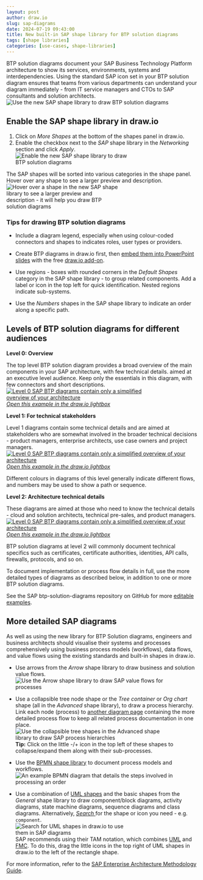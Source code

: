 ```yaml
---
layout: post
author: draw.io
slug: sap-diagrams
date: 2024-07-19 09:43:00
title: New built-in SAP shape library for BTP solution diagrams
tags: [shape libraries]
categories: [use-cases, shape-libraries]
---
```


BTP solution diagrams document your SAP Business Technology Platform architecture to show its services, environments, systems and interdependencies. Using the standard SAP icon set in your BTP solution diagram ensures that teams from various departments can understand your diagram immediately - from IT service managers and CTOs to SAP consultants and solution architects. 
<br /><img src="/assets/img/blog/sap-shape-library.png" style="width=100%;max-width:600px;height:auto;" alt="Use the new SAP shape library to draw BTP solution diagrams">

## Enable the SAP shape library in draw.io

1. Click on _More Shapes_ at the bottom of the shapes panel in draw.io. 
2. Enable the checkbox next to the _SAP_ shape library in the _Networking_ section and click _Apply_. 
<br /><img src="/assets/img/blog/shape-library-sap-enable.png" style="width=100%;max-width:300px;height:auto;" alt="Enable the new SAP shape library to draw BTP solution diagrams">

The SAP shapes will be sorted into various categories in the shape panel. Hover over any shape to see a larger preview and description.
<br /><img src="/assets/img/blog/sap-shape-library-hover.png" style="width=100%;max-width:300px;height:auto;" alt="Hover over a shape in the new SAP shape library to see a larger preview and description - it will help you draw BTP solution diagrams">

### Tips for drawing BTP solution diagrams

* Include a diagram legend, especially when using colour-coded connectors and shapes to indicates roles, user types or providers.
  
* Create BTP diagrams in draw.io first, then [embed them into PowerPoint slides](/blog/office-diagrams.html) with the free [draw.io add-on](https://appsource.microsoft.com/en-us/product/office/wa200000113).
  
* Use regions - boxes with rounded corners in the _Default Shapes_ category in the SAP shape library - to group related components. Add a label or icon in the top left for quick identification. Nested regions indicate sub-systems. 

* Use the _Numbers_ shapes in the SAP shape library to indicate an order along a specific path.

## Levels of BTP solution diagrams for different audiences

**Level 0: Overview**

The top level BTP solution diagram provides a broad overview of the main components in your SAP architecture, with few technical details. aimed at an executive level audience. Keep only the essentials in this diagram, with few connectors and short descriptions.
<br />[<img src="/assets/img/blog/sap-btp-diagram-l0.png" style="width=100%;max-width:400px;height:auto;" alt="Level 0 SAP BTP diagrams contain only a simplified overview of your architecture">](https://viewer.diagrams.net/?lightbox=1&highlight=0000ff&edit=_blank&layers=1&nav=1&page=1&title=#Uhttps%3A%2F%2Fraw.githubusercontent.com%2FSAP%2Fbtp-solution-diagrams%2Fmain%2Fassets%2Feditable-diagram-examples%2FSAP_Task_Center_L0.drawio)
<br />[_Open this example in the draw.io lightbox_](https://viewer.diagrams.net/?lightbox=1&highlight=0000ff&edit=_blank&layers=1&nav=1&page=1&title=#Uhttps%3A%2F%2Fraw.githubusercontent.com%2FSAP%2Fbtp-solution-diagrams%2Fmain%2Fassets%2Feditable-diagram-examples%2FSAP_Task_Center_L0.drawio)

**Level 1: For technical stakeholders**

Level 1 diagrams contain some technical details and are aimed at stakeholders who are somewhat involved in the broader technical decisions - product managers, enterprise architects, use case owners and project managers. 
<br />[<img src="/assets/img/blog/sap-btp-diagram-l1.png" style="width=100%;max-width:500px;height:auto;" alt="Level 0 SAP BTP diagrams contain only a simplified overview of your architecture">](https://viewer.diagrams.net/?lightbox=1&highlight=0000ff&edit=_blank&layers=1&nav=1&page=1&title=#Uhttps%3A%2F%2Fraw.githubusercontent.com%2FSAP%2Fbtp-solution-diagrams%2Fmain%2Fassets%2Feditable-diagram-examples%2FSAP_Task_Center_L1.drawio)
<br />[_Open this example in the draw.io lightbox_](https://viewer.diagrams.net/?lightbox=1&highlight=0000ff&edit=_blank&layers=1&nav=1&page=1&title=#Uhttps%3A%2F%2Fraw.githubusercontent.com%2FSAP%2Fbtp-solution-diagrams%2Fmain%2Fassets%2Feditable-diagram-examples%2FSAP_Task_Center_L1.drawio)

Different colours in diagrams of this level generally indicate different flows, and numbers may be used to show a path or sequence.   

**Level 2: Architecture technical details**

These diagrams are aimed at those who need to know the technical details - cloud and solution architects, technical pre-sales, and product managers. 
<br />[<img src="/assets/img/blog/sap-btp-diagram-l2.png" style="width=100%;max-width:500px;height:auto;" alt="Level 0 SAP BTP diagrams contain only a simplified overview of your architecture">](https://viewer.diagrams.net/?lightbox=1&highlight=0000ff&edit=_blank&layers=1&nav=1&page=1&title=#Uhttps%3A%2F%2Fraw.githubusercontent.com%2FSAP%2Fbtp-solution-diagrams%2Fmain%2Fassets%2Feditable-diagram-examples%2FSAP_Task_Center_L2.drawio)
<br />[_Open this example in the draw.io lightbox_](https://viewer.diagrams.net/?lightbox=1&highlight=0000ff&edit=_blank&layers=1&nav=1&page=1&title=#Uhttps%3A%2F%2Fraw.githubusercontent.com%2FSAP%2Fbtp-solution-diagrams%2Fmain%2Fassets%2Feditable-diagram-examples%2FSAP_Task_Center_L2.drawio)

BTP solution diagrams at level 2 will commonly document technical specifics such as certificates, certificate authorities, identities, API calls, firewalls, protocols, and so on. 

To document implementation or process flow details in full, use the more detailed types of diagrams as described below, in addition to one or more BTP solution diagrams. 

See the SAP btp-solution-diagrams repository on GitHub for more [editable examples](https://github.com/SAP/btp-solution-diagrams/tree/main/assets/editable-diagram-examples).

## More detailed SAP diagrams

As well as using the new library for BTP Solution diagrams, engineers and business architects should visualise their systems and processes comprehensively using business process models (workflows), data flows, and value flows using the existing standards and built-in shapes in draw.io.

* Use arrows from the _Arrow_ shape library to draw business and solution value flows. 
<br /><img src="/assets/img/blog/sap-value-flow-arrow.png" style="width=100%;max-width:400px;height:auto;" alt="Use the Arrow shape library to draw SAP value flows for processes">

* Use a collapsible tree node shape or the _Tree container_ or _Org chart_ shape (all in the _Advanced_ shape library), to draw a process hierarchy. Link each node (process) to [another diagram page](/blog/multiple-page-diagrams.html) containing the more detailed process flow to keep all related process documentation in one place. 
<br /><img src="/assets/img/blog/sap-process-hierarchy-shapes.png" style="width=100%;max-width:400px;height:auto;" alt="Use the collapsible tree shapes in the Advanced shape library to draw SAP process hierarchies">
<br />**Tip:** Click on the little -/+ icon in the top left of these shapes to collapse/expand them along with their sub-processes.

* Use the [BPMN shape library](/blog/bpmn-2-0.html) to document process models and workflows. 
<br /><img src="/assets/img/blog/bpmn-example-order-process.png" style="width=100%;max-width:500px;height:auto;" alt="An example BPMN diagram that details the steps involved in processing an order">

* Use a combination of [UML shapes](/blog/uml-2-5.html) and the basic shapes from the _General_ shape library to draw component/block diagrams, activity diagrams, state machine diagrams, sequence diagrams and class diagrams. Alternatively, [_Search_ ](/doc/faq/shape-search.html) for the shape or icon you need - e.g. ``component``.
<br /><img src="/assets/img/blog/sap-search-component.png" style="width=100%;max-width:300px;height:auto;" alt="Search for UML shapes in draw.io to use them in SAP diagrams">
<br /> SAP recommends using their TAM notation, which combines [UML](https://www.uml-diagrams.org) and [FMC](http://www.fmc-modeling.org/notation_reference). To do this, drag the little icons in the top right of UML shapes in draw.io to the left of the rectangle shape.

For more information, refer to the [SAP Enterprise Architecture Methodology Guide](https://help.sap.com/docs/SAP_ENTERPRISE_ARCHITECTURE_FRAMEWORK/60bc20e6e0a24426a817705bcb415220/144c6c88c10a493e985f71bd62f3c905.html).
